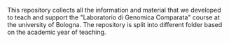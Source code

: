This repository collects all the information and material that we developed to teach and support the "Laboratorio di Genomica Comparata" course at the university of Bologna. The repository is split into different folder based on the academic year of teaching.
